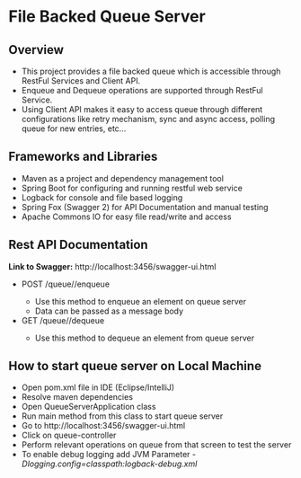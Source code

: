 # File Backed Queue Server

## Overview

* This project provides a file backed queue which is accessible through RestFul Services and Client API. 
* Enqueue and Dequeue operations are supported through RestFul Service.
* Using Client API makes it easy to access queue through different configurations like retry mechanism, sync and async access, polling queue for new entries, etc...

## Frameworks and Libraries

* Maven as a project and dependency management tool
* Spring Boot for configuring and running restful web service
* Logback for console and file based logging
* Spring Fox (Swagger 2) for API Documentation and manual testing
* Apache Commons IO for easy file read/write and access

## Rest API Documentation

**Link to Swagger:** http://localhost:3456/swagger-ui.html

* POST /queue/<queueName>/enqueue
   * Use this method to enqueue an element on queue server
   * Data can be passed as a message body
* GET /queue/<queueName>/dequeue
   * Use this method to dequeue an element from queue server

## How to start queue server on Local Machine

* Open pom.xml file in IDE (Eclipse/IntelliJ)
* Resolve maven dependencies
* Open QueueServerApplication class
* Run main method from this class to start queue server
* Go to http://localhost:3456/swagger-ui.html
* Click on queue-controller
* Perform relevant operations on queue from that screen to test the server
* To enable debug logging add JVM Parameter _-Dlogging.config=classpath:logback-debug.xml_